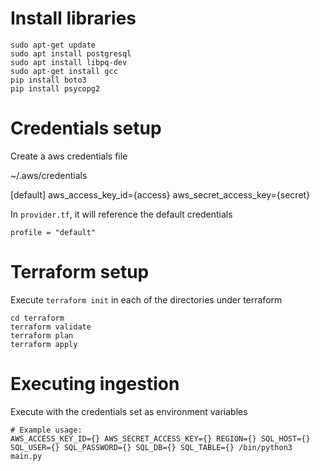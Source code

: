
# Install libraries

```
sudo apt-get update
sudo apt install postgresql
sudo apt install libpq-dev
sudo apt-get install gcc
pip install boto3
pip install psycopg2
```

# Credentials setup

Create a aws credentials file

~/.aws/credentials

[default]
aws_access_key_id={access}
aws_secret_access_key={secret}

In `provider.tf`, it will reference the default credentials

`profile = "default"`

# Terraform setup

Execute `terraform init` in each of the directories under terraform
```
cd terraform
terraform validate
terraform plan
terraform apply
```


# Executing ingestion

Execute with the credentials set as environment variables

```
# Example usage:
AWS_ACCESS_KEY_ID={} AWS_SECRET_ACCESS_KEY={} REGION={} SQL_HOST={} SQL_USER={} SQL_PASSWORD={} SQL_DB={} SQL_TABLE={} /bin/python3 main.py
```